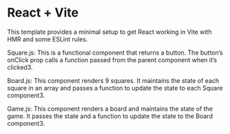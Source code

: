 # React + Vite

This template provides a minimal setup to get React working in Vite with HMR and some ESLint rules.

Square.js: This is a functional component that returns a button. The button’s onClick prop calls a function passed from the parent component when it’s clicked3.

Board.js: This component renders 9 squares. It maintains the state of each square in an array and passes a function to update the state to each Square component3.

Game.js: This component renders a board and maintains the state of the game. It passes the state and a function to update the state to the Board component3.
